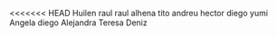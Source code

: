 <<<<<<< HEAD
Huilen
raul
raul alhena
tito
andreu
hector
diego
yumi
Angela
diego
Alejandra
Teresa
Deniz
